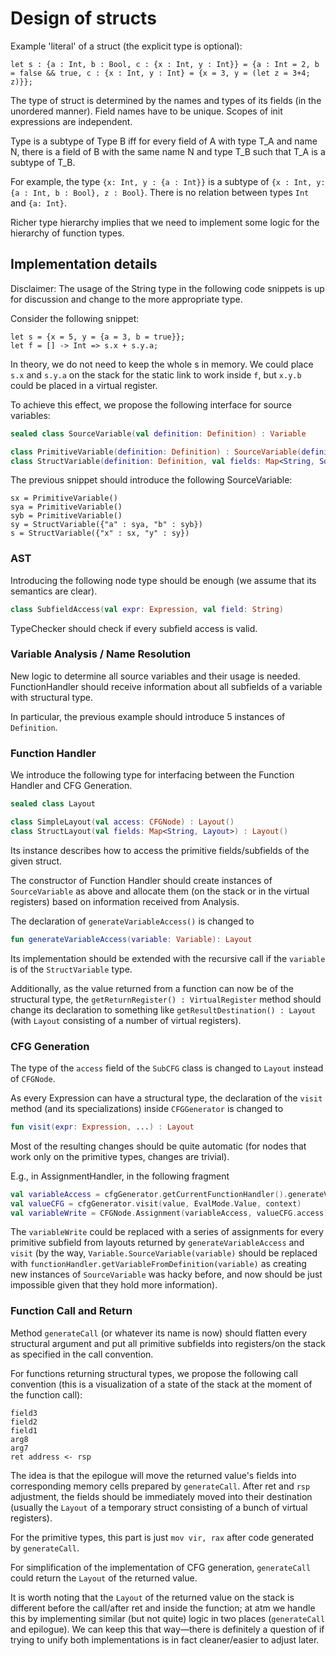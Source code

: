 # Design of structs

Example 'literal' of a struct (the explicit type is optional):

    let s : {a : Int, b : Bool, c : {x : Int, y : Int}} = {a : Int = 2, b = false && true, c : {x : Int, y : Int} = {x = 3, y = (let z = 3+4; z)}};

The type of struct is determined by the names and types of its fields (in the unordered manner). Field names have to be unique. Scopes of init expressions are independent.

Type is a subtype of Type B iff for every field of A with type T_A and name N, there is a field of B with the same name N and type T_B such that T_A is a subtype of T_B.

For example, the type `{x: Int, y : {a : Int}}` is a subtype of `{x : Int, y: {a : Int, b : Bool}, z : Bool}`. There is no relation between types `Int` and `{a: Int}`.

Richer type hierarchy implies that we need to implement some logic for the hierarchy of function types.

## Implementation details

Disclaimer: The usage of the String type in the following code snippets is up for discussion and change to the more appropriate type.

Consider the following snippet:

    let s = {x = 5, y = {a = 3, b = true}};
    let f = [] -> Int => s.x + s.y.a;

In theory, we do not need to keep the whole s in memory. We could place `s.x` and `s.y.a` on the stack for the static link to work inside `f`, but `x.y.b` could be placed in a virtual register.

To achieve this effect, we propose the following interface for source variables:

```kotlin
sealed class SourceVariable(val definition: Definition) : Variable

class PrimitiveVariable(definition: Definition) : SourceVariable(definition)
class StructVariable(definition: Definition, val fields: Map<String, SourceVariable>) : SourceVariable(definition)
```

The previous snippet should introduce the following SourceVariable:

    sx = PrimitiveVariable()
    sya = PrimitiveVariable()
    syb = PrimitiveVariable()
    sy = StructVariable({"a" : sya, "b" : syb})
    s = StructVariable({"x" : sx, "y" : sy})

### AST

Introducing the following node type should be enough (we assume that its semantics are clear).

```kotlin
class SubfieldAccess(val expr: Expression, val field: String)
```

TypeChecker should check if every subfield access is valid.

### Variable Analysis / Name Resolution

New logic to determine all source variables and their usage is needed. FunctionHandler should receive information about all subfields of a variable with structural type.

In particular, the previous example should introduce 5 instances of `Definition`.

### Function Handler

We introduce the following type for interfacing between the Function Handler and CFG Generation.

```kotlin
sealed class Layout

class SimpleLayout(val access: CFGNode) : Layout()
class StructLayout(val fields: Map<String, Layout>) : Layout()
```

Its instance describes how to access the primitive fields/subfields of the given struct.

The constructor of Function Handler should create instances of `SourceVariable` as above and allocate them (on the stack or in the virtual registers) based on information received from Analysis.

The declaration of `generateVariableAccess()` is changed to

```kotlin
fun generateVariableAccess(variable: Variable): Layout
```

Its implementation should be extended with the recursive call if the `variable` is of the `StructVariable` type.

Additionally, as the value returned from a function can now be of the structural type, the `getReturnRegister() : VirtualRegister` method should change its declaration to something like `getResultDestination() : Layout` (with `Layout` consisting of a number of virtual registers).

### CFG Generation

The type of the `access` field of the `SubCFG` class is changed to `Layout` instead of `CFGNode`.

As every Expression can have a structural type, the declaration of the `visit` method (and its specializations) inside `CFGGenerator` is changed to

```kotlin
fun visit(expr: Expression, ...) : Layout
```

Most of the resulting changes should be quite automatic (for nodes that work only on the primitive types, changes are trivial).

E.g., in AssignmentHandler, in the following fragment

```kotlin
val variableAccess = cfgGenerator.getCurrentFunctionHandler().generateVariableAccess(Variable.SourceVariable(variable))
val valueCFG = cfgGenerator.visit(value, EvalMode.Value, context)
val variableWrite = CFGNode.Assignment(variableAccess, valueCFG.access)
```

The `variableWrite` could be replaced with a series of assignments for every primitive subfield from layouts returned by `generateVariableAccess` and `visit` (by the way, `Variable.SourceVariable(variable)` should be replaced with `functionHandler.getVariableFromDefinition(variable)` as creating new instances of `SourceVariable` was hacky before, and now should be just impossible given that they hold more information).

### Function Call and Return

Method `generateCall` (or whatever its name is now) should flatten every structural argument and put all primitive subfields into registers/on the stack as specified in the call convention.

For functions returning structural types, we propose the following call convention (this is a visualization of a state of the stack at the moment of the function call):

    field3
    field2
    field1
    arg8
    arg7
    ret address <- rsp

The idea is that the epilogue will move the returned value's fields into corresponding memory cells prepared by `generateCall`. After ret and `rsp` adjustment, the fields should be immediately moved into their destination (usually the `Layout` of a temporary struct consisting of a bunch of virtual registers).

For the primitive types, this part is just `mov vir, rax` after code generated by `generateCall`.

For simplification of the implementation of CFG generation, `generateCall` could return the `Layout` of the returned value.

It is worth noting that the `Layout` of the returned value on the stack is different before the call/after ret and inside the function; at atm we handle this by implementing similar (but not quite) logic in two places (`generateCall` and epilogue). We can keep this that way—there is definitely a question of if trying to unify both implementations is in fact cleaner/easier to adjust later.
